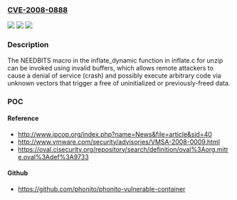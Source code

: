 ### [CVE-2008-0888](https://cve.mitre.org/cgi-bin/cvename.cgi?name=CVE-2008-0888)
![](https://img.shields.io/static/v1?label=Product&message=unzip&color=blue)
![](https://img.shields.io/static/v1?label=Version&message=0%20&color=brightgreen)
![](https://img.shields.io/static/v1?label=Vulnerability&message=n%2Fa&color=brightgreen)

### Description

The NEEDBITS macro in the inflate_dynamic function in inflate.c for unzip can be invoked using invalid buffers, which allows remote attackers to cause a denial of service (crash) and possibly execute arbitrary code via unknown vectors that trigger a free of uninitialized or previously-freed data.

### POC

#### Reference
- http://www.ipcop.org/index.php?name=News&file=article&sid=40
- http://www.vmware.com/security/advisories/VMSA-2008-0009.html
- https://oval.cisecurity.org/repository/search/definition/oval%3Aorg.mitre.oval%3Adef%3A9733

#### Github
- https://github.com/phonito/phonito-vulnerable-container

